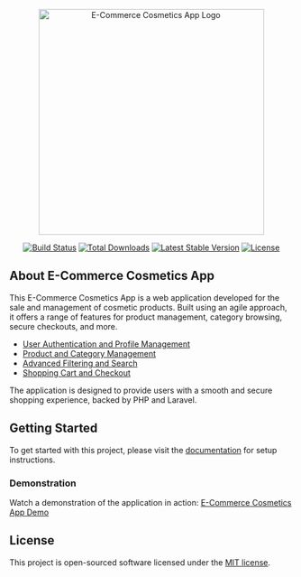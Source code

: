 <p align="center">
    <a href="https://github.com/wissalcharraki/ECommerceCosmeticsApp" target="_blank">
        <img src="https://your-image-link.com/logo.png" width="400" alt="E-Commerce Cosmetics App Logo">
    </a>
</p>

<p align="center">
    <a href="https://github.com/wissalcharraki/ECommerceCosmeticsApp/actions"><img src="https://github.com/wissalcharraki/ECommerceCosmeticsApp/workflows/tests/badge.svg" alt="Build Status"></a>
    <a href="https://packagist.org/packages/yourusername/ecommerce-cosmetics-app"><img src="https://img.shields.io/packagist/dt/yourusername/ecommerce-cosmetics-app" alt="Total Downloads"></a>
    <a href="https://packagist.org/packages/yourusername/ecommerce-cosmetics-app"><img src="https://img.shields.io/packagist/v/yourusername/ecommerce-cosmetics-app" alt="Latest Stable Version"></a>
    <a href="https://github.com/wissalcharraki/ECommerceCosmeticsApp/blob/main/LICENSE"><img src="https://img.shields.io/github/license/wissalcharraki/ECommerceCosmeticsApp" alt="License"></a>
</p>

## About E-Commerce Cosmetics App

This E-Commerce Cosmetics App is a web application developed for the sale and management of cosmetic products. Built using an agile approach, it offers a range of features for product management, category browsing, secure checkouts, and more.

- [User Authentication and Profile Management](https://github.com/wissalcharraki/ECommerceCosmeticsApp/docs/authentication)
- [Product and Category Management](https://github.com/wissalcharraki/ECommerceCosmeticsApp/docs/product-management)
- [Advanced Filtering and Search](https://github.com/wissalcharraki/ECommerceCosmeticsApp/docs/advanced-search)
- [Shopping Cart and Checkout](https://github.com/wissalcharraki/ECommerceCosmeticsApp/docs/checkout)

The application is designed to provide users with a smooth and secure shopping experience, backed by PHP and Laravel.

## Getting Started

To get started with this project, please visit the [documentation](https://github.com/wissalcharraki/ECommerceCosmeticsApp/docs) for setup instructions.

### Demonstration
Watch a demonstration of the application in action: [E-Commerce Cosmetics App Demo](https://youtu.be/fC0K3S2wQLg?si=xxEiMuoolT-jtXry)

## License

This project is open-sourced software licensed under the [MIT license](https://opensource.org/licenses/MIT).
